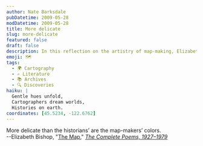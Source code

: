 ```yaml
---
author: Nate Barksdale
pubDatetime: 2009-05-28
modDatetime: 2009-05-28
title: More delicate
slug: more-delicate
featured: false
draft: false
description: In this reflection on the artistry of map-making, Elizabeth Bishop highlights the subtlety of colors compared to the work of historians.
emoji: 🗺️
tags:
  - 🌍 Cartography
  - ✍️ Literature
  - 📚 Archives
  - 🔍 Discoveries
haiku: |
  Gentle hues unfold,  
  Cartographers dream worlds,  
  Histories on earth.
coordinates: [45.5234, -122.6762]
---
```


More delicate than the historians’ are the map-makers’ colors.  
--Elizabeth Bishop, "[The Map](http://web.archive.org/web/20170313073032/http://www.bagatellen.com/archives/frontpage/001222.html)," _[The Complete Poems, 1927–1979](https://www.google.com/search?q=%22The%20Complete%20Poems%2C%201927%E2%80%931979%22%20amazon.com)_
